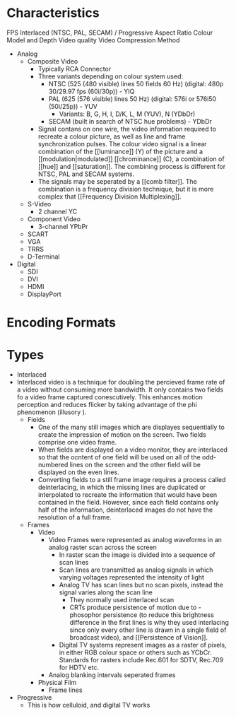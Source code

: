 # Characteristics
FPS
Interlaced (NTSC, PAL, SECAM) / Progressive
Aspect Ratio
Colour Model and Depth
Video quality
Video Compression Method

- Analog
	- Composite Video
		- Typically RCA Connector
		- Three variants depending on colour system used: 
			- NTSC (525 (480 visible) lines 50 fields 60 Hz) (digital: 480p 30/29.97 fps (60i/30p)) - YIQ
			- PAL (625 (576 visible) lines 50 Hz) (digital: 576i or 576i50 (50i/25p)) - YUV
				- Variants: B, G, H, I, D/K, L, M (YUV), N (YDbDr)
			- SECAM (built in search of NTSC hue problems) - YDbDr
		- Signal contans on one wire, the video information required to recreate a colour picture, as well as line and frame synchronization pulses. The colour video signal is a linear combination of the [[luminance]] (Y) of the picture and a [[modulation|modulated]] [[chrominance]] (C), a combination of [[hue]] and [[saturation]]. The combining process is different for NTSC, PAL and SECAM systems.
		- The signals may be seperated by a [[comb filter]]. The combination is a frequency division technique, but it is more complex that [[Frequency Division Multiplexing]].
	- S-Video
		- 2 channel YC
	- Component Video
		- 3-channel YPbPr
	- SCART
	- VGA
	- TRRS
	- D-Terminal
- Digital
	- SDI
	- DVI
	- HDMI
	- DisplayPort

# Encoding Formats


# Types
- Interlaced
- Interlaced video is a technique for doubling the percieved frame rate of a video without consuming more bandwidth. It only contains two fields fo a video frame captured conescutively. This enhances motion perception and reduces flicker by taking advantage of the phi phenomenon (illusory ).
	- Fields
		- One of the many still images which are displayes sequentially to create the impression of motion on the screen. Two fields comprise one video frame.
		- When fields are displayed on a video monitor, they are interlaced so that the ocntent of one field will be used on all of the odd-numbered lines on the screen and the other field will be displayed on the even lines.
		- Converting fields to a still frame image requires a process called deinterlacing, in which the missing lines are duplicated or interpolated to recreate the information that would have been contained in the field. However, since each field contains only half of the information, deinterlaced images do not have the resolution of a full frame.
	- Frames
		- Video
			- Video Frames were represented as analog waveforms in an analog raster scan across the screen
				- In raster scan the image is divided into a sequence of scan lines
				- Scan lines are transmitted as analog signals in which varying voltages represented the intensity of light
				- Analog TV has scan lines but no scan pixels, instead the signal varies along the scan line
					- They normally used interlaced scan
					- CRTs produce persistence of motion due to -  phosophor persistence (to reduce this brightness difference in the first lines is why they used interlacing since only every other line is drawn in a single field of broadcast video), and [[Persistence of Vision]].
				- Digital TV systems represent images as a raster of pixels, in either RGB colour space or others such as YCbCr. Standards for rasters include Rec.601 for SDTV, Rec.709 for HDTV etc.
			- Analog blanking intervals seperated frames
		- Physical Film
			- Frame lines
- Progressive
	- This is how celluloid, and digital TV works